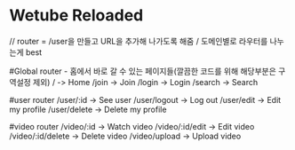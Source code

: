 # Wetube Reloaded

// router = /user을 만들고 URL을 추가해 나가도록 해줌 / 도메인별로 라우터를 나누는게 best

#Global router - 홈에서 바로 갈 수 있는 페이지들(깔끔한 코드를 위해 해당부분은 구역설정 제외)
/ -> Home
/join -> Join
/login -> Login
/search -> Search

#user router
/user/:id -> See user
/user/logout -> Log out
/user/edit -> Edit my profile
/user/delete -> Delete my profile

#video router
/video/:id -> Watch video
/video/:id/edit -> Edit video
/video/:id/delete -> Delete video
/video/upload -> Upload video